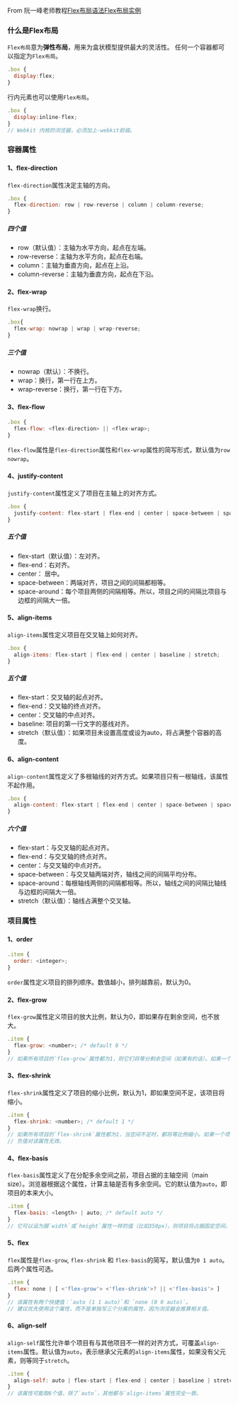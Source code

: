 From 阮一峰老师教程<a href="http://www.ruanyifeng.com/blog/2015/07/flex-grammar.html">Flex布局语法<a/><a href="http://www.ruanyifeng.com/blog/2015/07/flex-examples.html">Flex布局实例</a>
### 什么是Flex布局
`Flex布局`意为**弹性布局**，用来为盒状模型提供最大的灵活性。
任何一个容器都可以指定为`Flex布局`。
```javascript
.box {
  display:flex;
}
```
行内元素也可以使用`Flex布局`。
```javascript
.box {
  display:inline-flex;
}
// Webkit 内核的浏览器，必须加上-webkit前缀。
```
### 容器属性
#### 1、flex-direction
`flex-direction`属性决定主轴的方向。
```javascript
.box {
  flex-direction: row | row-reverse | column | column-reverse;
}
```
##### 四个值
- row（默认值）：主轴为水平方向，起点在左端。
- row-reverse：主轴为水平方向，起点在右端。
- column：主轴为垂直方向，起点在上沿。
- column-reverse：主轴为垂直方向，起点在下沿。

#### 2、flex-wrap
`flex-wrap`换行。
```javascript
.box{
  flex-wrap: nowrap | wrap | wrap-reverse;
}
```
##### 三个值
- nowrap（默认）：不换行。
- wrap：换行，第一行在上方。
- wrap-reverse：换行，第一行在下方。

#### 3、flex-flow
```javascript
.box {
  flex-flow: <flex-direction> || <flex-wrap>;
}
```
`flex-flow`属性是`flex-direction`属性和`flex-wrap`属性的简写形式，默认值为`row nowrap`。

#### 4、justify-content
`justify-content`属性定义了项目在主轴上的对齐方式。
```javascript
.box {
  justify-content: flex-start | flex-end | center | space-between | space-around;
}
```
##### 五个值
- flex-start（默认值）：左对齐。
- flex-end：右对齐。
- center： 居中。
- space-between：两端对齐，项目之间的间隔都相等。
- space-around：每个项目两侧的间隔相等。所以，项目之间的间隔比项目与边框的间隔大一倍。

#### 5、align-items
`align-items`属性定义项目在交叉轴上如何对齐。
```javascript
.box {
  align-items: flex-start | flex-end | center | baseline | stretch;
}
```
##### 五个值
- flex-start：交叉轴的起点对齐。
- flex-end：交叉轴的终点对齐。
- center：交叉轴的中点对齐。
- baseline: 项目的第一行文字的基线对齐。
- stretch（默认值）：如果项目未设置高度或设为auto，将占满整个容器的高度。

#### 6、align-content
`align-content`属性定义了多根轴线的对齐方式。如果项目只有一根轴线，该属性不起作用。
```javascript
.box {
  align-content: flex-start | flex-end | center | space-between | space-around | stretch;
}
```
##### 六个值
- flex-start：与交叉轴的起点对齐。
- flex-end：与交叉轴的终点对齐。
- center：与交叉轴的中点对齐。
- space-between：与交叉轴两端对齐，轴线之间的间隔平均分布。
- space-around：每根轴线两侧的间隔都相等。所以，轴线之间的间隔比轴线与边框的间隔大一倍。
- stretch（默认值）：轴线占满整个交叉轴。

### 项目属性
#### 1、order
```javascript
.item {
  order: <integer>;
}
```
`order`属性定义项目的排列顺序。数值越小，排列越靠前，默认为0。

#### 2、flex-grow
`flex-grow`属性定义项目的放大比例，默认为0，即如果存在剩余空间，也不放大。
```javascript
.item {
  flex-grow: <number>; /* default 0 */
}
// 如果所有项目的`flex-grow`属性都为1，则它们将等分剩余空间（如果有的话）。如果一个项目的`flex-grow`属性为2，其他项目都为1，则前者占据的剩余空间将比其他项多一倍。
```

#### 3、flex-shrink
`flex-shrink`属性定义了项目的缩小比例，默认为1，即如果空间不足，该项目将缩小。
```javascript
.item {
  flex-shrink: <number>; /* default 1 */
}
// 如果所有项目的`flex-shrink`属性都为1，当空间不足时，都将等比例缩小。如果一个项目的`flex-shrink`属性为0，其他项目都为1，则空间不足时，前者不缩小。
// 负值对该属性无效。
```

#### 4、flex-basis
`flex-basis`属性定义了在分配多余空间之前，项目占据的主轴空间（main size）。浏览器根据这个属性，计算主轴是否有多余空间。它的默认值为`auto`，即项目的本来大小。
```javascript
.item {
  flex-basis: <length> | auto; /* default auto */
}
// 它可以设为跟`width`或`height`属性一样的值（比如350px），则项目将占据固定空间。

```

#### 5、flex
`flex`属性是`flex-grow`, `flex-shrink` 和 `flex-basis`的简写，默认值为`0 1 auto`。后两个属性可选。
```javascript
.item {
  flex: none | [ <'flex-grow'> <'flex-shrink'>? || <'flex-basis'> ]
}
// 该属性有两个快捷值：`auto (1 1 auto)`和 `none (0 0 auto)`。
// 建议优先使用这个属性，而不是单独写三个分离的属性，因为浏览器会推算相关值。

```

#### 6、align-self
`align-self`属性允许单个项目有与其他项目不一样的对齐方式，可覆盖`align-items`属性。默认值为`auto`，表示继承父元素的`align-items`属性，如果没有父元素，则等同于`stretch`。
```javascript
.item {
  align-self: auto | flex-start | flex-end | center | baseline | stretch;
}
// 该属性可能取6个值，除了`auto`，其他都与`align-items`属性完全一致。
```
